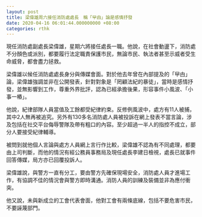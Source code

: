 ```yaml
---
layout: post
title: 梁偉雄周六接任消防處處長　稱「曱甴」論是感情抒發
date: 2020-04-16 06:01:44.000000000 +08:00
categories: rthk
---
```


現任消防處副處長梁偉雄，星期六將接任處長一職。他說，在社會動盪下，消防處不分顏色或派別，都要履行法定職責保護市民，無論市民、執法者甚至示威者受生命威脅，都會盡力拯救。

梁偉雄以候任消防處處長身分與傳媒會面。對於他去年曾在內部提及的「曱甴」論，梁偉雄強調並非在公開發表，針對對象是「罔顧法紀的暴徒」，當時是感情抒發，並無影響到工作，尊重外界批評，認為已經承擔後果，形容事件小風波、「小事一樁」。

他說，紀律部隊人員當值及工餘都受紀律約束。反修例風波中，處方有11人被捕，其中2人無再被追究。另外有130多名消防處人員被投訴在網上發表不當言論，涉及包括在社交平台侮辱警隊及帶有粗口的內容。至少超過一半人的指控不成立，部分人要接受紀律輔導。

被問到就他個人言論與處方人員網上言行作比較，梁偉雄不認為有不同處理，都要由上司判斷，而他的情況有經公務員事務局及現任處長李建日檢視，處長已就事件回答傳媒，局方亦已回覆投訴人。 

梁偉雄說，與警方一直有分工，要由警方先確保現場安全，消防處人員才進場工作，有協調不佳的情況會與警方即時溝通。消防人員的訓練及裝備並非為應付衝突。

他又說，未與新成立的工會代表會面，他對工會有兩條底線，包括不要危害市民，不要誣蔑部門。
